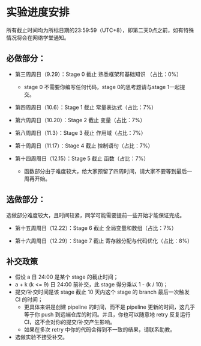 # 实验进度安排

所有截止时间均为所标日期的23:59:59（UTC+8），即第二天0点之前，如有特殊情况将会在网络学堂通知。

## 必做部分：
- 第三周周日（9.29）：Stage 0 截止 熟悉框架和基础知识 （占比：0%）
    - stage 0 不需要你编写任何代码，stage 0的思考题请与stage 1一起提交。


- 第四周周日（10.6）：Stage 1 截止 常量表达式（占比：7%）

- 第六周周日（10.20）：Stage 2 截止 变量（占比：7%）

- 第八周周日（11.3）：Stage 3 截止 作用域（占比：7%）

- 第十周周日（11.17）：Stage 4 截止 控制语句（占比：7%）

- 第十四周周日（12.15）：Stage 5 截止 函数（占比：7%）
    - 函数部分由于难度较大，给大家预留了四周时间，请大家不要等到最后一周再开始。

## 选做部分：
选做部分难度较大，且时间较紧，同学可能需要提前一些开始才能保证完成。

- 第十五周周日（12.22）：Stage 6 截止 全局变量和数组（占比：7%）

- 第十六周周日（12.29）：Stage 7 截止 寄存器分配与代码优化（占比：8%）


## 补交政策

* 假设 a 日 24:00 是某个 stage 的截止时间；
* a + k (k <= 9) 日 24:00 前补交，此 stage 得分乘以 1 - (k / 10)；
* 提交/补交时间是该 stage 截止 10 天内这个 stage 的 branch 最后一次触发 CI 的时间；
    * 更具体来讲是创建 pipeline 的时间，而不是 pipeline 更新的时间，这几乎等于你 push 到远端仓库的时间。并且，你也可以随意地 retry 反复运行 CI，这不会对你的提交/补交产生影响。
    * 如果在多次 retry 中你的代码会得到不一致的结果，请联系助教。
* 选做实验不接受补交。